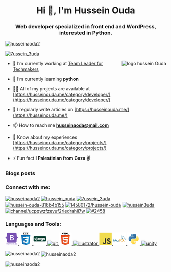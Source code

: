 
<h1 align="center">Hi 👋, I'm Hussein Ouda</h1>
<h3 align="center">Web developer specialized in front end and WordPress, interested in Python.</h3>

<p align="left"> <img src="https://komarev.com/ghpvc/?username=husseinaoda2&label=Profile%20views&color=0e75b6&style=flat" alt="husseinaoda2" /> </p>

<p align="left"> <a href="https://twitter.com/7ussein_3uda" target="blank"><img src="https://img.shields.io/twitter/follow/7ussein_3uda?logo=twitter&style=for-the-badge" alt="7ussein_3uda" /></a> </p>

<p align="left"> <img src="https://husseinouda.me/wp-content/uploads/2021/01/Hussein.png" align="right" alt="logo hussein Ouda" /> </p>


- 🔭 I’m currently working at [Team Leader for Techmakers](https://techmakers.tech/)

- 🌱 I’m currently learning **python**

- 👨‍💻 All of my projects are available at [https://husseinouda.me/category/developer/](https://husseinouda.me/category/developer/)

- 📝 I regularly write articles on [https://husseinouda.me/](https://husseinouda.me/)

- 📫 How to reach me **husseinaoda@mail.com**

- 📄 Know about my experiences [https://husseinouda.me/category/projects/](https://husseinouda.me/category/projects/)

- ⚡ Fun fact **I Palestinian from Gaza ✌️**

### Blogs posts
<!-- BLOG-POST-LIST:START -->
<!-- BLOG-POST-LIST:END -->

<h3 align="left">Connect with me:</h3>
<p align="left">
<a href="https://codepen.io/husseinaoda2" target="blank"><img align="center" src="https://raw.githubusercontent.com/rahuldkjain/github-profile-readme-generator/master/src/images/icons/Social/codepen.svg" alt="husseinaoda2" height="30" width="40" /></a>
<a href="https://dev.to/hussein_ouda" target="blank"><img align="center" src="https://raw.githubusercontent.com/rahuldkjain/github-profile-readme-generator/master/src/images/icons/Social/devto.svg" alt="hussein_ouda" height="30" width="40" /></a>
<a href="https://twitter.com/7ussein_3uda" target="blank"><img align="center" src="https://raw.githubusercontent.com/rahuldkjain/github-profile-readme-generator/master/src/images/icons/Social/twitter.svg" alt="7ussein_3uda" height="30" width="40" /></a>
<a href="https://linkedin.com/in/hussein-ouda-816b4b155" target="blank"><img align="center" src="https://raw.githubusercontent.com/rahuldkjain/github-profile-readme-generator/master/src/images/icons/Social/linked-in-alt.svg" alt="hussein-ouda-816b4b155" height="30" width="40" /></a>
<a href="https://stackoverflow.com/users/14580172/hussein-ouda" target="blank"><img align="center" src="https://raw.githubusercontent.com/rahuldkjain/github-profile-readme-generator/master/src/images/icons/Social/stack-overflow.svg" alt="14580172/hussein-ouda" height="30" width="40" /></a>
<a href="https://fb.com/hussein3uda" target="blank"><img align="center" src="https://raw.githubusercontent.com/rahuldkjain/github-profile-readme-generator/master/src/images/icons/Social/facebook.svg" alt="hussein3uda" height="30" width="40" /></a>
<a href="https://www.youtube.com/channel/UCpQWZfZeVUF2rleDrahii7w/videos" target="blank"><img align="center" src="https://raw.githubusercontent.com/rahuldkjain/github-profile-readme-generator/master/src/images/icons/Social/youtube.svg" alt="channel/ucpqwzfzevuf2rledrahii7w" height="30" width="40" /></a>
<a href="https://discord.gg/#2458" target="blank"><img align="center" src="https://raw.githubusercontent.com/rahuldkjain/github-profile-readme-generator/master/src/images/icons/Social/discord.svg" alt="#2458" height="30" width="40" /></a>
</p>

<h3 align="left">Languages and Tools:</h3>
<p align="left"> <a href="https://getbootstrap.com" target="_blank" rel="noreferrer"> <img src="https://raw.githubusercontent.com/devicons/devicon/master/icons/bootstrap/bootstrap-plain-wordmark.svg" alt="bootstrap" width="40" height="40"/> </a> <a href="https://www.w3schools.com/css/" target="_blank" rel="noreferrer"> <img src="https://raw.githubusercontent.com/devicons/devicon/master/icons/css3/css3-original-wordmark.svg" alt="css3" width="40" height="40"/> </a> <a href="https://www.djangoproject.com/" target="_blank" rel="noreferrer"> <img src="https://raw.githubusercontent.com/devicons/devicon/master/icons/django/django-original.svg" alt="django" width="40" height="40"/> </a> <a href="https://git-scm.com/" target="_blank" rel="noreferrer"> <img src="https://www.vectorlogo.zone/logos/git-scm/git-scm-icon.svg" alt="git" width="40" height="40"/> </a> <a href="https://www.w3.org/html/" target="_blank" rel="noreferrer"> <img src="https://raw.githubusercontent.com/devicons/devicon/master/icons/html5/html5-original-wordmark.svg" alt="html5" width="40" height="40"/> </a> <a href="https://www.adobe.com/in/products/illustrator.html" target="_blank" rel="noreferrer"> <img src="https://www.vectorlogo.zone/logos/adobe_illustrator/adobe_illustrator-icon.svg" alt="illustrator" width="40" height="40"/> </a> <a href="https://developer.mozilla.org/en-US/docs/Web/JavaScript" target="_blank" rel="noreferrer"> <img src="https://raw.githubusercontent.com/devicons/devicon/master/icons/javascript/javascript-original.svg" alt="javascript" width="40" height="40"/> </a> <a href="https://www.mysql.com/" target="_blank" rel="noreferrer"> <img src="https://raw.githubusercontent.com/devicons/devicon/master/icons/mysql/mysql-original-wordmark.svg" alt="mysql" width="40" height="40"/> </a> <a href="https://www.python.org" target="_blank" rel="noreferrer"> <img src="https://raw.githubusercontent.com/devicons/devicon/master/icons/python/python-original.svg" alt="python" width="40" height="40"/> </a> <a href="https://unity.com/" target="_blank" rel="noreferrer"> <img src="https://www.vectorlogo.zone/logos/unity3d/unity3d-icon.svg" alt="unity" width="40" height="40"/> </a> </p>

<p><img align="left" src="https://github-readme-stats.vercel.app/api/top-langs?username=husseinaoda2&show_icons=true&locale=en&layout=compact" alt="husseinaoda2" /></p>

<p>&nbsp;<img align="center" src="https://github-readme-stats.vercel.app/api?username=husseinaoda2&show_icons=true&locale=en" alt="husseinaoda2" /></p>

<p><img align="center" src="https://github-readme-streak-stats.herokuapp.com/?user=husseinaoda2&" alt="husseinaoda2" /></p>

